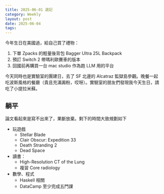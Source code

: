 ```yaml
---
title: 2025-06-01 週記
category: Weekly
layout: post
date: 2025-06-04
tags:
---
```

今年生日在美國過，給自己買了禮物：
1. 下單 Zpacks 的輕量後背包 Bagger Ultra 25L Backpack
2. 預訂 Switch 2 帶瑪利歐賽車的版本
3. 回國前再購買一台 mac studio 作為跑 LLM 用的平台

今天同時也是實驗室的團建日，去了 SF 北邊的 Alcatraz 監獄島參觀。晚餐一起吃波斯風格的餐廳（貴且充滿澱粉，哎呀）。實驗室的朋友們發現我今天生日，請吃了小提拉米蘇。

## 躺平

論文看起來是寫不出來了，果斷放棄。剩下的時間大致規劃如下

- 玩遊戲
	- Stellar Blade
	- Clair Obscur: Expedition 33
	- Death Stranding 2
	- Dead Space
- 讀書：
	- High-Resolution CT of the Lung
	- 複習 Core radiology
- 數學、程式
	- Haskell 相關
	- DataCamp 至少完成五門課
